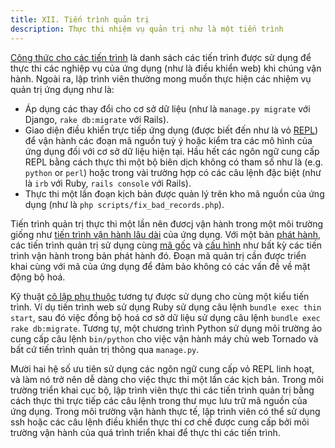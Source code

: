 ```yaml
---
title: XII. Tiến trình quản trị
description: Thực thi nhiệm vụ quản trị như là một tiến trình 
---
```

[Công thức cho các tiến trình](./concurrency) là danh sách các tiến trình được sử dụng để thực thi các nghiệp vụ của ứng dụng (như là điều khiển web) khi chúng vận hành. Ngoài ra, lập trình viên thường mong muốn thực hiện các nhiệm vụ quản trị ứng dụng như là: 

* Áp dụng các thay đổi cho cơ sở dữ liệu (như là `manage.py migrate` với Django, `rake db:migrate` với Rails).
* Giao diện điều khiển trực tiếp ứng dụng (được biết đến như là vỏ [REPL](http://en.wikipedia.org/wiki/Read-eval-print_loop)) để vận hành các đoạn mã nguồn tuỳ ý hoặc kiểm tra các mô hình của ứng dụng đối với cơ sở dữ liệu hiện tại. Hầu hết các ngôn ngữ cung cấp REPL bằng cách thực thi một bộ biên dịch không có tham số như là (e.g. `python` or `perl`) hoặc trong vài trường hợp có các câu lệnh đặc biệt (như là `irb` với Ruby, `rails console` với Rails).
* Thực thi một lần đoạn kịch bản được quản lý trên kho mã nguồn của ứng dụng (như là `php scripts/fix_bad_records.php`).

Tiến trình quản trị thực thi một lần nên đươcj vận hành trong một môi trường giống như [tiến trình vận hành lâu dài](./processes) của ứng dụng. Với một bản [phát hành](./build-release-run), các tiến trình quản trị sử dụng cùng [mã gốc](./codebase) và [cấu hình](./config) như bất kỳ các tiến trình vận hành trong bản phát hành đó. Đoạn mã quản trị cần được triển khai cùng với mã của ứng dụng để đảm bảo không có các vấn đề về mặt động bộ hoá.

Kỹ thuật [cô lập phụ thuộc](./dependencies) tương tự được sử dụng cho cùng một kiểu tiến trình. Ví dụ tiến trình web sử dụng Ruby sử dụng câu lệnh `bundle exec thin start`, sau đó việc đồng bộ hoá cơ sở dữ liệu sử dụng câu lệnh `bundle exec rake db:migrate`. Tương tự, một chương trình Python sử dụng môi trường ảo cung cấp câu lệnh `bin/python` cho việc vận hành máy chủ web Tornado và bất cứ tiến trình quản trị thông qua `manage.py`.

Mười hai hệ số ưu tiên sử dụng các ngôn ngữ cung cấp vỏ REPL linh hoạt, và làm nó trở nên dễ dàng cho việc thực thi một lần các kịch bản. Trong môi trường triển khai cục bộ, lập trình viên thực thi các tiến trình quản trị bằng cách thực thi trực tiếp các câu lệnh trong thư mục lưu trữ mã nguồn của ứng dụng. Trong môi trường vận hành thực tế, lập trình viên có thể sử dụng ssh hoặc các câu lệnh điều khiển thực thi cơ chế được cung cấp bởi môi trường vận hành của quá trình triển khai để thực thi các tiến trình.
